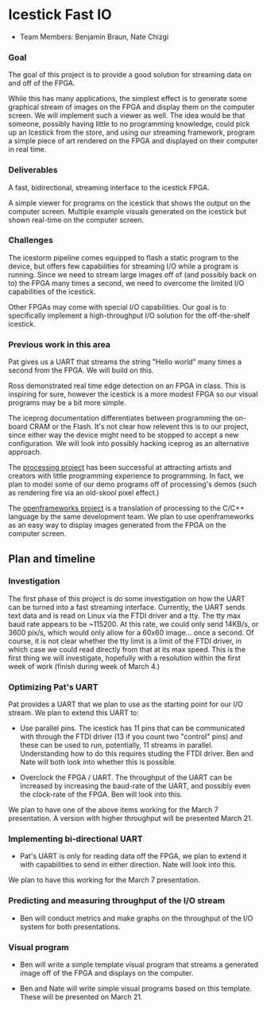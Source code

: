 # Icestick Fast IO

* Team Members: Benjamin Braun, Nate Chizgi

### Goal

The goal of this project is to provide a good solution for streaming data on and off of the FPGA. 

While this has many applications, the simplest effect is to generate some graphical stream of images on the FPGA and display them on the computer screen. We will implement such a viewer as well. The idea would be that someone, possibly having little to no programming knowledge, could pick up an Icestick from the store, and using our streaming framework, program a simple piece of art rendered on the FPGA and displayed on their computer in real time.

### Deliverables

A fast, bidirectional, streaming interface to the icestick FPGA.

A simple viewer for programs on the icestick that shows the output on the computer screen. Multiple
example visuals generated on the icestick but shown real-time on the computer screen.

### Challenges

The icestorm pipeline comes equipped to flash a static program to the device,
but offers few capabilities for streaming I/O while a program is running. Since
we need to stream large images off of (and possibly back on to) the FPGA many times
a second, we need to overcome the limited I/O capabilities of the icestick.

Other FPGAs may come with special I/O capabilities. Our goal is to specifically
implement a high-throughput I/O solution for the off-the-shelf icestick.

### Previous work in this area

Pat gives us a UART that streams the string "Hello world" many times a second from the FPGA. We will build on this.

Ross demonstrated real time edge detection on an FPGA in class. This is inspiring for sure, however the icestick is a more modest FPGA so our visual programs may be a bit more simple.

The iceprog documentation differentiates between programming the on-board CRAM or the Flash. It's not clear how relevent this is to our project, since either way the device might need to be stopped to accept a new configuration. We will look into possibly hacking iceprog as an alternative approach.

The [processing project](www.processing.org) has been successful at attracting
artists and creators with little programming experience to programming. In
fact, we plan to model some of our demo programs off of processing's demos
(such as rendering fire via an old-skool pixel effect.)

The [openframeworks project](openframeworks.cc) is a translation of processing to the C/C++ language by the same development team. We plan to use openframeworks as an easy way to display images generated from the FPGA on the computer screen.

## Plan and timeline

### Investigation

The first phase of this project is do some investigation on how the UART can be turned into a fast streaming interface. Currently, the UART sends text data and is read on Linux via the FTDI driver and a tty. The tty max baud rate appears to be ~115200. At this rate, we could only send 14KB/s, or 3600 pix/s, which would only allow for a 60x60 image... once a second. Of course, it is not clear whether the tty limit is a limit of the FTDI driver, in which case we could read directly from that at its max speed. This is the first thing we will investigate, hopefully with a resolution within the first week of work (finish during week of March 4.)

### Optimizing Pat's UART

Pat provides a UART that we plan to use as the starting point for our I/O
stream. We plan to extend this UART to:

* Use parallel pins. The icestick has 11 pins that can be communicated with through the FTDI driver (13 if you count two "control" pins) and these can be used to run, potentially, 11 streams in parallel. Understanding how to do this requires studing the FTDI driver. Ben and Nate will both look into whether this is
possible.

* Overclock the FPGA / UART. The throughput of the UART can be increased by increasing
the baud-rate of the UART, and possibly even the clock-rate of the FPGA. Ben will look into this. 

We plan to have one of the above items working for the March 7 presentation.
A version with higher throughput will be presented March 21.

### Implementing bi-directional UART

* Pat's UART is only for reading data off the FPGA, we plan to extend it with
capabilities to send in either direction. Nate will look into this.

We plan to have this working for the March 7 presentation.

### Predicting and measuring throughput of the I/O stream

* Ben will conduct metrics and make graphs on the throughput of the I/O system
for both presentations.

### Visual program

* Ben will write a simple template visual program that streams a generated
image off of the FPGA and displays on the computer.

* Ben and Nate will write simple visual programs based on this template. These
will be presented on March 21.
